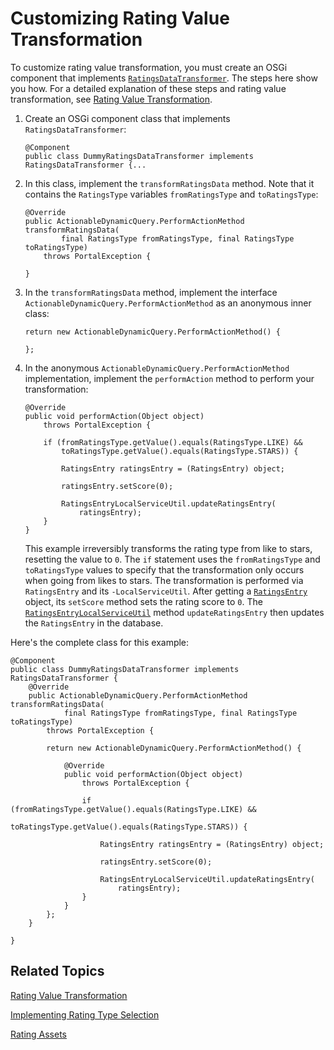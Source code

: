 # Customizing Rating Value Transformation

To customize rating value transformation, you must create an OSGi component that 
implements 
[`RatingsDataTransformer`](@platform-ref@/7.2-latest/javadocs/portal-kernel/com/liferay/ratings/kernel/transformer/RatingsDataTransformer.html). 
The steps here show you how. For a detailed explanation of these steps and 
rating value transformation, see 
[Rating Value Transformation](liferay.com). 

1.  Create an OSGi component class that implements `RatingsDataTransformer`: 

        @Component
        public class DummyRatingsDataTransformer implements RatingsDataTransformer {...

2.  In this class, implement the `transformRatingsData` method. Note that it 
    contains the `RatingsType` variables `fromRatingsType` and `toRatingsType`: 

        @Override
        public ActionableDynamicQuery.PerformActionMethod transformRatingsData(
                final RatingsType fromRatingsType, final RatingsType toRatingsType)
            throws PortalException {

        }

3.  In the `transformRatingsData` method, implement the interface 
    `ActionableDynamicQuery.PerformActionMethod` as an anonymous inner class: 

        return new ActionableDynamicQuery.PerformActionMethod() {

        };

4.  In the anonymous `ActionableDynamicQuery.PerformActionMethod` 
    implementation, implement the `performAction` method to perform your 
    transformation: 

        @Override
        public void performAction(Object object)
            throws PortalException {

            if (fromRatingsType.getValue().equals(RatingsType.LIKE) &&
                toRatingsType.getValue().equals(RatingsType.STARS)) {

                RatingsEntry ratingsEntry = (RatingsEntry) object;

                ratingsEntry.setScore(0);

                RatingsEntryLocalServiceUtil.updateRatingsEntry(
                    ratingsEntry);
            }
        }

    This example irreversibly transforms the rating type from like to stars, 
    resetting the value to `0`. The `if` statement uses the `fromRatingsType` 
    and `toRatingsType` values to specify that the transformation only occurs 
    when going from likes to stars. The transformation is performed via 
    `RatingsEntry` and its `-LocalServiceUtil`. After getting a 
    [`RatingsEntry`](@platform-ref@/7.1-latest/javadocs/portal-kernel/com/liferay/ratings/kernel/model/RatingsEntry.html) 
    object, its `setScore` method sets the rating score to `0`. The 
    [`RatingsEntryLocalServiceUtil`](@platform-ref@/7.1-latest/javadocs/portal-kernel/com/liferay/ratings/kernel/service/RatingsEntryLocalServiceUtil.html) 
    method `updateRatingsEntry` then updates the `RatingsEntry` in the database. 

Here's the complete class for this example: 

    @Component
    public class DummyRatingsDataTransformer implements RatingsDataTransformer {
        @Override
        public ActionableDynamicQuery.PerformActionMethod transformRatingsData(
                final RatingsType fromRatingsType, final RatingsType toRatingsType)
            throws PortalException {

            return new ActionableDynamicQuery.PerformActionMethod() {

                @Override
                public void performAction(Object object)
                    throws PortalException {

                    if (fromRatingsType.getValue().equals(RatingsType.LIKE) &&
                        toRatingsType.getValue().equals(RatingsType.STARS)) {

                        RatingsEntry ratingsEntry = (RatingsEntry) object;

                        ratingsEntry.setScore(0);

                        RatingsEntryLocalServiceUtil.updateRatingsEntry(
                            ratingsEntry);
                    }
                }
            };
        }
    
    }

## Related Topics

[Rating Value Transformation](liferay.com)

[Implementing Rating Type Selection](liferay.com)

[Rating Assets](/develop/tutorials/-/knowledge_base/7-2/rating-assets)
